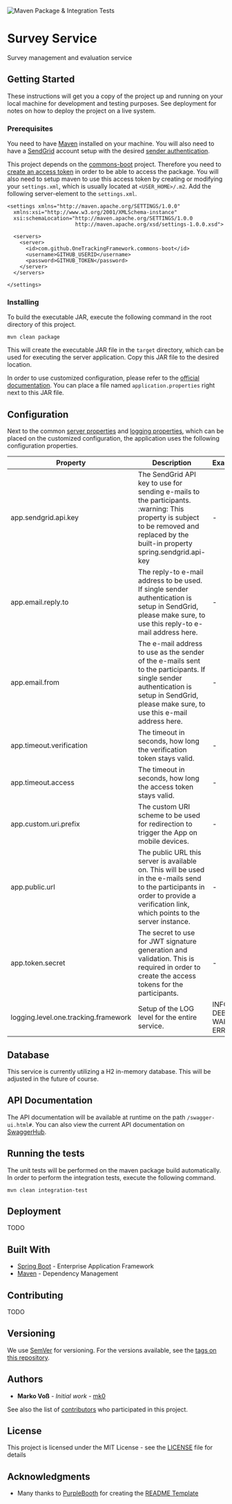 ![Maven Package & Integration Tests](https://github.com/OneTrackingFramework/survey-service/workflows/Maven%20Package%20&%20Integration%20Tests/badge.svg)

# Survey Service
Survey management and evaluation service

## Getting Started

These instructions will get you a copy of the project up and running on your local machine for development and testing purposes. See deployment for notes on how to deploy the project on a live system.

### Prerequisites

You need to have [Maven](https://maven.apache.org/) installed on your machine. You will also need to have a [SendGrid](https://sendgrid.com/) account setup with the desired [sender authentication](https://app.sendgrid.com/settings/sender_auth).

This project depends on the [commons-boot](https://github.com/OneTrackingFramework/commons-boot) project. Therefore you need to [create an access token](https://help.github.com/en/packages/publishing-and-managing-packages/about-github-packages) in order to be able to access the package. You will also need to setup maven to use this access token by creating or modifying your `settings.xml`, which is usually located at `<USER_HOME>/.m2`. Add the following server-element to the `settings.xml`.

```
<settings xmlns="http://maven.apache.org/SETTINGS/1.0.0"
  xmlns:xsi="http://www.w3.org/2001/XMLSchema-instance"
  xsi:schemaLocation="http://maven.apache.org/SETTINGS/1.0.0
                      http://maven.apache.org/xsd/settings-1.0.0.xsd">

  <servers>
    <server>
      <id>com.github.OneTrackingFramework.commons-boot</id>
      <username>GITHUB_USERID</username>
      <password>GITHUB_TOKEN</password>
    </server>
  </servers>

</settings>
```

### Installing

To build the executable JAR, execute the following command in the root directory of this project.
```
mvn clean package
```

This will create the executable JAR file in the `target` directory, which can be used for executing the server application. Copy this JAR file to the desired location.

In order to use customized configuration, please refer to the [official documentation](https://docs.spring.io/spring-boot/docs/current/reference/html/spring-boot-features.html#boot-features-external-config).
You can place a file named `application.properties` right next to this JAR file.

## Configuration

Next to the common [server properties](https://docs.spring.io/spring-boot/docs/current/reference/html/appendix-application-properties.html#server-properties) and [logging properties](https://docs.spring.io/spring-boot/docs/current/reference/html/appendix-application-properties.html#core-properties), which can be placed on the customized configuration, the application uses the following configuration properties.

<table>
<thead>
  <tr>
    <th>Property</th>
    <th>Description</th>
    <th>Example</th>
  </tr>
</thead>
<tbody>
  <tr>
    <td>app.sendgrid.api.key</td>
    <td>The SendGrid API key to use for sending e-mails to the participants.<br/>:warning: This property is subject to be removed and replaced by the built-in property spring.sendgrid.api-key</td>
    <td>-</td>
  </tr>
  <tr>
    <td>app.email.reply.to</td>
    <td>The reply-to e-mail address to be used. If single sender authentication is setup in SendGrid, please make sure, to use this reply-to e-mail address here.</td>
    <td>-</td>
  </tr>
  <tr>
    <td>app.email.from</td>
    <td>The e-mail address to use as the sender of the e-mails sent to the participants. If single sender authentication is setup in SendGrid, please make sure, to use this e-mail address here.</td>
    <td>-</td>
  </tr>
  <tr>
    <td>app.timeout.verification</td>
    <td>The timeout in seconds, how long the verification token stays valid.</td>
    <td>-</td>
  </tr>
  <tr>
    <td>app.timeout.access</td>
    <td>The timeout in seconds, how long the access token stays valid.</td>
    <td>-</td>
  </tr>
  <tr>
    <td>app.custom.uri.prefix</td>
    <td>The custom URI scheme to be used for redirection to trigger the App on mobile devices.</td>
    <td>-</td>
  </tr>
  <tr>
    <td>app.public.url</td>
    <td>The public URL this server is available on. This will be used in the e-mails send to the participants in order to provide a verification link, which points to the server instance.</td>
    <td>-</td>
  </tr>
  <tr>
    <td>app.token.secret</td>
    <td>The secret to use for JWT signature generation and validation. This is required in order to create the access tokens for the participants.</td>
    <td>-</td>
  </tr>
  <tr>
    <td>logging.level.one.tracking.framework</td>
    <td>Setup of the LOG level for the entire service.</td>
    <td>INFO | DEBUG | WARN | ERROR</td>
  </tr>
</tbody>
</table>

## Database

This service is currently utilizing a H2 in-memory database. This will be adjusted in the future of course.

## API Documentation

The API documentation will be available at runtime on the path `/swagger-ui.html#`.
You can also view the current API documentation on [SwaggerHub](https://app.swaggerhub.com/apis/mk01/survey-service-api/1.0).

## Running the tests

The unit tests will be performed on the maven package build automatically. In order to perform the integration tests, execute the following command.

```
mvn clean integration-test
```

## Deployment

TODO

## Built With

* [Spring Boot](https://spring.io/projects/spring-boot) - Enterprise Application Framework
* [Maven](https://maven.apache.org) - Dependency Management

## Contributing

TODO

## Versioning

We use [SemVer](http://semver.org/) for versioning. For the versions available, see the [tags on this repository](https://github.com/OneTrackingFramework/survey-service/tags). 

## Authors

* **Marko Voß** - *Initial work* - [mk0](https://gist.github.com/mk0)

See also the list of [contributors](https://github.com/OneTrackingFramework/survey-service/contributors) who participated in this project.

## License

This project is licensed under the MIT License - see the [LICENSE](LICENSE) file for details

## Acknowledgments

* Many thanks to [PurpleBooth](https://github.com/PurpleBooth) for creating the [README Template](https://gist.github.com/PurpleBooth/109311bb0361f32d87a2)
